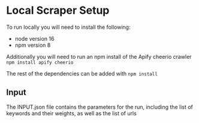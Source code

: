 # Local Scraper Setup

To run locally you will need to install the following:
- node version 16
- npm version 8

Additionally you will need to run an npm install of the Apify cheerio crawler
``` npm install apify cheerio ```

The rest of the dependencies can be added with
``` npm install ```

## Input
The INPUT.json file contains the parameters for the run, including the list of keywords and their weights, as well as the list of urls
